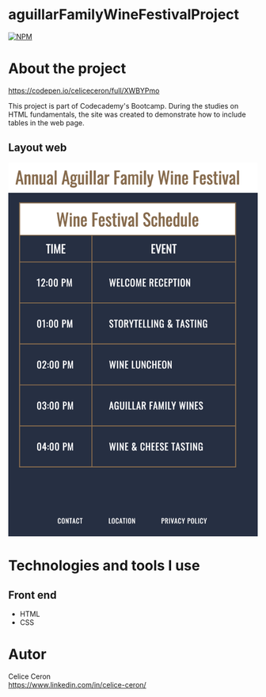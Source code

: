 # aguillarFamilyWineFestivalProject
[![NPM](https://img.shields.io/npm/l/react)](https://github.com/celiceceron/aguillarFamilyWineFestivalProject/blob/master/LICENCE)

# About the project
https://codepen.io/celiceceron/full/XWBYPmo

This project is part of Codecademy's Bootcamp.
During the studies on HTML fundamentals, the site was created to demonstrate how to include tables in the web page.

## Layout web
![Web 1](webPage.png)


# Technologies and tools I use
## Front end
- HTML
- CSS 

# Autor
Celice Ceron <br>
https://www.linkedin.com/in/celice-ceron/
